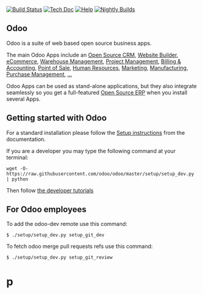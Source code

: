 [![Build Status](http://runbot.odoo.com/runbot/badge/flat/7/master.svg)](http://runbot.odoo.com/runbot/repo/git-github-com-odoo-enterprise-7)
[![Tech Doc](http://img.shields.io/badge/14.0-docs-875A7B.svg?style=flat)](http://www.odoo.com/documentation/master)
[![Help](http://img.shields.io/badge/master-help-875A7B.svg?style=flat)](https://www.odoo.com/forum/help-1)
[![Nightly Builds](http://img.shields.io/badge/master-nightly-875A7B.svg?style=flat)](http://nightly.odoo.com/)

Odoo
----

Odoo is a suite of web based open source business apps.

The main Odoo Apps include an <a href="https://www.odoo.com/app/crm">Open Source CRM</a>,
<a href="https://www.odoo.com/app/website">Website Builder</a>,
<a href="https://www.odoo.com/app/ecommerce">eCommerce</a>,
<a href="https://www.odoo.com/app/inventory">Warehouse Management</a>,
<a href="https://www.odoo.com/app/project">Project Management</a>,
<a href="https://www.odoo.com/app/accounting">Billing &amp; Accounting</a>,
<a href="https://www.odoo.com/app/point-of-sale-shop">Point of Sale</a>,
<a href="https://www.odoo.com/app/employees">Human Resources</a>,
<a href="https://www.odoo.com/app/lead-automation">Marketing</a>,
<a href="https://www.odoo.com/app/manufacturing">Manufacturing</a>,
<a href="https://www.odoo.com/app/purchase">Purchase Management</a>,
<a href="https://www.odoo.com/">...</a>

Odoo Apps can be used as stand-alone applications, but they also integrate seamlessly so you get
a full-featured <a href="https://www.odoo.com">Open Source ERP</a> when you install several Apps.

Getting started with Odoo
-------------------------

For a standard installation please follow the <a href="https://www.odoo.com/documentation/16.0/administration/install/install.html">Setup instructions</a>
from the documentation.

If you are a developer you may type the following command at your terminal:

    wget -O- https://raw.githubusercontent.com/odoo/odoo/master/setup/setup_dev.py | python

Then follow <a href="https://www.odoo.com/documentation/16.0/developer/howtos.html">the developer tutorials</a>

For Odoo employees
------------------

To add the odoo-dev remote use this command:

    $ ./setup/setup_dev.py setup_git_dev

To fetch odoo merge pull requests refs use this command:

    $ ./setup/setup_dev.py setup_git_review
# p
